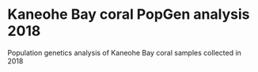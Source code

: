 # Kaneohe Bay coral PopGen analysis 2018
Population genetics analysis of Kaneohe Bay coral samples collected in 2018
